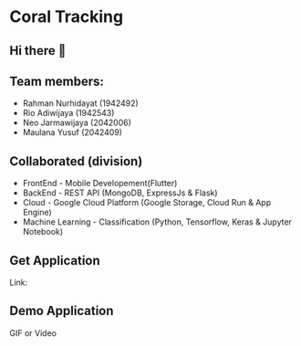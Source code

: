 # Coral Tracking

## Hi there 👋

## Team members:
- Rahman Nurhidayat (1942492)
- Rio Adiwijaya (1942543)
- Neo Jarmawijaya (2042006)
- Maulana Yusuf (2042409)

## Collaborated (division)
- FrontEnd - Mobile Developement(Flutter)
- BackEnd - REST API (MongoDB, ExpressJs & Flask)
- Cloud - Google Cloud Platform (Google Storage, Cloud Run & App Engine)
- Machine Learning - Classification (Python, Tensorflow, Keras & Jupyter Notebook)

## Get Application
Link: 

## Demo Application
GIF or Video
